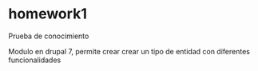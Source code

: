 # homework1
Prueba de conocimiento

Modulo en drupal 7, permite crear crear un tipo de entidad con diferentes funcionalidades
